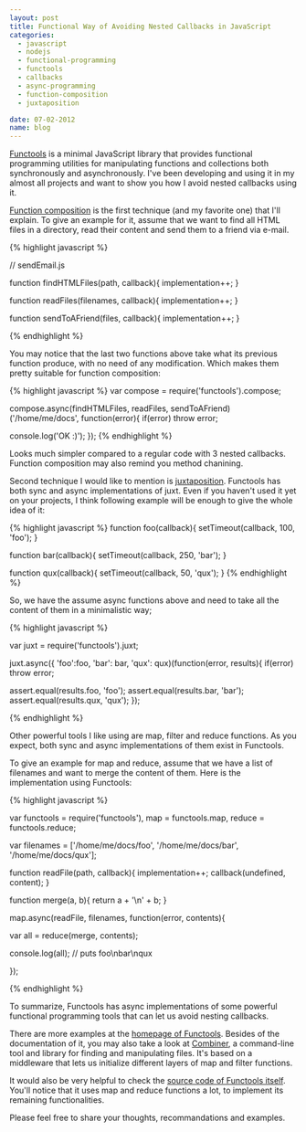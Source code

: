 ```yaml
---
layout: post
title: Functional Way of Avoiding Nested Callbacks in JavaScript
categories:
  - javascript
  - nodejs
  - functional-programming
  - functools
  - callbacks
  - async-programming
  - function-composition
  - juxtaposition

date: 07-02-2012
name: blog
---
```

[Functools](http://github.com/azer/functools) is a minimal JavaScript library
that provides functional programming utilities for manipulating functions and
collections both synchronously and asynchronously. I've been developing and
using it in my almost all projects and want to show you how I avoid nested
callbacks using it. 

[Function
composition](http://en.wikipedia.org/wiki/Function_composition_%28computer_science%29)
is the first technique (and my favorite one) that I'll explain. To give an
example for it, assume that we want to find all HTML files in a directory, read
their content and send them to a friend via e-mail.

{% highlight javascript %}

// sendEmail.js

function findHTMLFiles(path, callback){
  implementation++;
}

function readFiles(filenames, callback){
  implementation++;
}

function sendToAFriend(files, callback){
  implementation++;
}

{% endhighlight %}

You may notice that the last two functions above take what its previous
function produce, with no need of any modification. Which makes them pretty
suitable for function composition:

{% highlight javascript %}
var compose = require('functools').compose;

compose.async(findHTMLFiles, readFiles, sendToAFriend)('/home/me/docs', function(error){
  if(error) throw error;

  console.log('OK :)');
});
{% endhighlight %}

Looks much simpler compared to a regular code with 3 nested callbacks. Function
composition may also remind you method chanining.

Second technique I would like to mention is
[juxtaposition](http://clojuredocs.org/clojure_core/clojure.core/juxt).
Functools has both sync and async implementations of juxt. Even if you haven't
used it yet on your projects, I think following example will be enough to give
the whole idea of it:

{% highlight javascript %}
function foo(callback){
  setTimeout(callback, 100, 'foo');
}

function bar(callback){
  setTimeout(callback, 250, 'bar');
}

function qux(callback){
  setTimeout(callback, 50, 'qux');
}
{% endhighlight %}

So, we have the assume async functions above and need to take all the content of them in a minimalistic way;

{% highlight javascript %}

var juxt = require('functools').juxt;

juxt.async({ 'foo':foo, 'bar': bar, 'qux': qux)(function(error, results){
  if(error) throw error;

  assert.equal(results.foo, 'foo');
  assert.equal(results.bar, 'bar');
  assert.equal(results.qux, 'qux');
});

{% endhighlight %}

Other powerful tools I like using are map, filter and reduce functions. As you
expect, both sync and async implementations of them exist in Functools. 

To give an example for map and reduce, assume that we have a list of filenames
and want to merge the content of them. Here is the implementation using
Functools:

{% highlight javascript %}

var functools = require('functools'),
    map = functools.map,
    reduce = functools.reduce;

var filenames = ['/home/me/docs/foo', '/home/me/docs/bar', '/home/me/docs/qux'];

function readFile(path, callback){
  implementation++;
  callback(undefined, content);
}

function merge(a, b){
  return a + '\n' + b;
}

map.async(readFile, filenames, function(error, contents){

  var all = reduce(merge, contents);
  
  console.log(all); // puts foo\nbar\nqux

});

{% endhighlight %}

To summarize, Functools has async implementations of some powerful functional
programming tools that can let us avoid nesting callbacks. 

There are more examples at the [homepage of
Functools](http://github.com/azer/functools). Besides of the documentation of
it, you may also take a look at
[Combiner](https://github.com/azer/combiner/blob/master/lib/combiner.js), a
command-line tool and library for finding and manipulating files. It's based on
a middleware that lets us initialize different layers of map and filter
functions.

It would also be very helpful to check the [source code of Functools
itself](https://github.com/azer/functools/blob/master/lib/functools.js).
You'll notice that it uses map and reduce functions a lot, to implement its
remaining functionalities.

Please feel free to share your thoughts, recommandations and examples.
